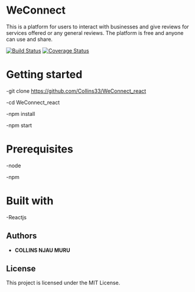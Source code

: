 # WeConnect

This is a platform for users to interact with businesses and give reviews for services offered or any general reviews. The platform is free and anyone can use and share.

[![Build Status](https://travis-ci.org/Collins33/WeConnect_react.svg?branch=master)](https://travis-ci.org/Collins33/WeConnect_react)  [![Coverage Status](https://coveralls.io/repos/github/Collins33/WeConnect_react/badge.svg?branch=master&service=github)](https://coveralls.io/github/Collins33/WeConnect_react?branch=master)



# Getting started

-git clone https://github.com/Collins33/WeConnect_react

-cd WeConnect_react

-npm install

-npm start

# Prerequisites

-node

-npm

# Built with

-Reactjs


## Authors

* **COLLINS NJAU MURU** 



## License

This project is licensed under the MIT License. 



